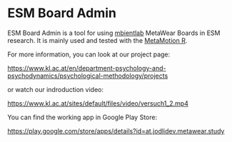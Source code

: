 # ESM Board Admin

ESM Board Admin is a tool for using [mbientlab](https://mbientlab.com/) MetaWear Boards in ESM research.
It is mainly used and tested with the [MetaMotion R](https://mbientlab.com/metamotionr/).

For more information, you can look at our project page:

https://www.kl.ac.at/en/department-psychology-and-psychodynamics/psychological-methodology/projects

or watch our indroduction video:

https://www.kl.ac.at/sites/default/files/video/versuch1_2.mp4

You can find the working app in Google Play Store:

https://play.google.com/store/apps/details?id=at.jodlidev.metawear.study
